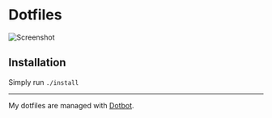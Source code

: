 Dotfiles
=================

![Screenshot](./images/screenshot.png)

## Installation

Simply run `./install`

---
My dotfiles are managed with [Dotbot](https://github.com/anishathalye/dotbot).
